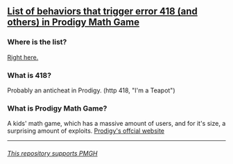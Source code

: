 ## [List of behaviors that trigger error 418 (and others) in Prodigy Math Game](https://github.com/afkvido/prodigyErrCodes/blob/errors/!%20LIST.md)

### Where is the list?

[Right here.](https://github.com/afkvido/prodigyErrCodes/blob/errors/!%20LIST.md)

### What is 418?
Probably an anticheat in Prodigy. (http 418, "I'm a Teapot")

### What is Prodigy Math Game?
A kids' math game, which has a massive amount of users, and for it's size, a surprising amount of exploits.
[Prodigy's offcial website](https://www.prodigygame.com/main-en/)

______
###### _[This repository supports PMGH](https://github.com/Prodigy-Hacking/ProdigyMathGameHacking)_
